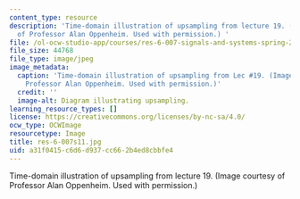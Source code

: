 ```yaml
---
content_type: resource
description: 'Time-domain illustration of upsampling from lecture 19. (Image courtesy
  of Professor Alan Oppenheim. Used with permission.) '
file: /ol-ocw-studio-app/courses/res-6-007-signals-and-systems-spring-2011/a31f0415c6d6d937cc662b4ed8cbbfe4_res-6-007s11.jpg
file_size: 44768
file_type: image/jpeg
image_metadata:
  caption: 'Time-domain illustration of upsampling from Lec #19. (Image courtesy of
    Professor Alan Oppenheim. Used with permission.)'
  credit: ''
  image-alt: Diagram illustrating upsampling.
learning_resource_types: []
license: https://creativecommons.org/licenses/by-nc-sa/4.0/
ocw_type: OCWImage
resourcetype: Image
title: res-6-007s11.jpg
uid: a31f0415-c6d6-d937-cc66-2b4ed8cbbfe4
---
```

Time-domain illustration of upsampling from lecture 19. (Image courtesy of Professor Alan Oppenheim. Used with permission.) 